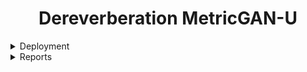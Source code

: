 <div align="center">

# Dereverberation MetricGAN-U

</div>

<details>
  <summary>Deployment</summary>
  
  ## Gunicorn

  ```bash=
  git clone https://github.com/ponddy-edu/ML_web_dereverb.git
  cd ML_web_dereverb/
  python3.8 -m venv venv
  source venv/bin/activate
  pip install -r requirements.txt
  gunicorn app:app 或是 python app.py

  # Reloads the configuration, starts the new worker processes, and gracefully shutdowns older workers
  # 通常使用這個指令重啟即可
  kill -SIGHUP $(cat gunicorn_pid)

  # 強制關閉所有名為gunicorn的服務 (可能會關閉其他的gunicorn，謹慎使用)
  pkill -f gunicorn 
  ```

  - Open your browser and navigate to <http://192.168.1.27:8864>

  ## Docker Deployment

  ```bash=
  sudo docker build --no-cache -t "ponddy/dereverb" -f Dockerfile .
  sudo docker run -it -d --rm --name ponddy_dereverb_web_flask -p 8864:8864 ponddy/dereverb:latest
  sudo docker tag image_id ponddy/dereverb:v1.2
  sudo docker push ponddy/dereverb:v1.2
  sudo docker push ponddy/dereverb:latest
  ```

  - Open your browser and navigate to <http://192.168.1.27:8864>
</details>

<details>
  <summary>Reports</summary>

  ## GOP score table

  - Pick 5 users' records
  - Best score is marked in bold

  |          | Original | Loud Norm | MetricGAN (sup) | Reverb CLS + MetricGAN (sup) | MetricGAN (unsup) | MetricGAN (unsup) + Sync reverb|
  |----------|:----------:|:-----------:|:-----------------:|:------------------------------:|:-------------------:|:-------------------:|
  | 4405語者 | 79       | **90**        | 88              | 80                           | **90**                | 84       |
  | 4420語者 | 73       | 85        | 79              | 71                           | **86**                | 80       |
  | 4451語者 | 62       | **72**        | 68              | 62                           | **72**                | 73         |
  | 4479語者 | 70       | 79        | 76              | 69                           | **86**                | 78          |
  | 4516語者 | 69       | 77        | 74              | 78                           | **82**                | 76            |

  ## Kullback–Leibler(KL) divergence table

  - A measure of how one probability distribution *Q* is different from a second, reference probability distribution *P*.
  - KL divergence 用來量測兩個分布之間的距離，0為最小值，表示兩分布相同
  - Reverb CLS + MetricGAN (sup) 和 Original 的分布相差最遠，同時 Reverb CLS + MetricGAN (sup) 的分布更靠左一些

  |          | Loud Norm | MetricGAN (sup) | Reverb CLS + MetricGAN (sup) | MetricGAN (unsup) | MetricGAN (unsup) + Sync reverb |
  |----------|:-----------:|:-----------------:|:------------------------------:|:-------------------:|:-------------------:|
  | Original | 0.00206   | 0.00383         | 0.01041                      | 0.00328           |0.0030       |


  ## 分布圖說明

  - 圖內有兩個分布重和，分別是Original(偏橘色)，以及測試的方法(藍色)，而重疊部分為紫色
  - 當測試的方法(藍色)在分布右邊(高分)出現越多，代表分數的分布提升
  - 當測試的方法(藍色)在分布左邊(低分)出現越多，代表分數的分布降低

  ## Loudness normalization

  - Thoughts
    - Can be easily integrated into our current system
    - Lowest latency compared to other deep learning solution
    - GOP 訓練資料並無進行 loudness normalization 預處理，可列入考慮

  ![LN](https://i.imgur.com/xFzJZ6B.png)

  ## MetricGAN (supervised) - 人工殘響進行訓練

  - Thoughts
    - 有些許成效，但訓練資料不易取得，需準備大量乾淨音檔(困難)以及近似使用者的迴響情境(困難)

  ![MetricGAN (supervised)](https://i.imgur.com/fjMPdeA.png)

  ## Reverb classification & MetricGAN (supervised) - 人工殘響進行訓練

  - Thoughts
    - 效果不佳，多數使用者音檔均被歸類為有迴響情境

  ![Reverb classification & MetricGAN (supervised)](https://i.imgur.com/qykUGDD.png)

  ## MetricGAN (unsupervised) - 真實5000筆殘響進行訓練

  - Thoughts
    - 真實使用者音檔資料易取得，不需要人工合成殘響即可訓練
    - 長遠使用來看，使用非監督式模型效果較佳

  ![MetricGAN (unsupervised)](https://i.imgur.com/Q7MNgsu.png)

  ## MetricGAN (unsupervised) - 真實5000筆殘響 + 人工殘響進行訓練

  - Thoughts
    - 效果和單純使用 MetricGAN (unsupervised) 差不多，但加入多種殘響能增加泛化能力

  ![](https://i.imgur.com/Xpxjw4g.png)

</details>

